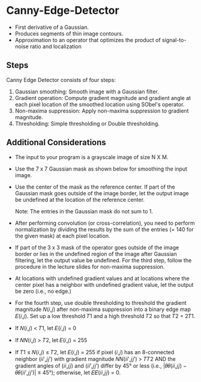 # Canny-Edge-Detector
* First derivative of a Gaussian.
* Produces segments of thin image contours.
* Approximation to an operator that optimizes the product of signal-to-noise ratio and localization

## Steps
Canny Edge Detector consists of four steps:

1. Gaussian smoothing: Smooth image with a Gaussian filter.
2. Gradient operation: Compute gradient magnitude and gradient angle at each pixel location of the smoothed location using SObel's operator.
3. Non-maxima suppression: Apply non-maxima suppression to gradient magnitude.
4. Thresholding: Simple thresholding or Double thresholding.

## Additional Considerations
* The input to your program is a grayscale image of size N X M.
* Use the 7 x 7 Gaussian mask as shown below for smoothing the input image. 
* Use the center of the mask as the reference center. If part of the Gaussian mask goes outside of the image border, let the output image be undefined at the location of the reference center. 

    Note: The entries in the Gaussian mask do not sum to 1. 

* After performing convolution (or cross-correlation), you need to perform normalization by dividing the results by the sum of the entries (= 140 for the given mask) at each pixel location. 

* If part of the 3 x 3 mask of the operator goes outside of the image border or lies in the undefined region of the image after Gaussian filtering, let the output value be undefined. For the third step, follow the procedure in the lecture slides for non-maxima suppression. 

* At locations with undefined gradient values and at locations where the center pixel has a neighbor with undefined gradient value, let the output be zero (i.e., no edge.) 

* For the fourth step, use double thresholding to threshold the gradient magnitude 𝑁(𝑖,𝑗) after non-maxima suppression into a
binary edge map 𝐸(𝑖,𝑗). Set up a low threshold 𝑇1 and a high threshold 𝑇2 so that 𝑇2 = 2𝑇1.

* If 𝑁(𝑖,𝑗) < 𝑇1, let 𝐸(𝑖,𝑗) = 0
* If 𝑁𝑁(𝑖,𝑗) > 𝑇2, let 𝐸(𝑖,𝑗) = 255
* If 𝑇1 ≤ 𝑁(𝑖,𝑗) ≤ 𝑇2, let 𝐸(𝑖,𝑗) = 255 if pixel (𝑖,𝑗) has an 8-connected neighbor (𝑖𝑖′,𝑗𝑗′) with gradient magnitude 𝑁𝑁(𝑖𝑖′,𝑗𝑗′) > 𝑇𝑇2 AND the gradient angles of (𝑖𝑖,𝑗𝑗) and (𝑖𝑖′,𝑗𝑗′) differ by 45° or less (i.e., |𝜃𝜃(𝑖𝑖,𝑗𝑗) − 𝜃𝜃(𝑖𝑖′,𝑗𝑗′)| ≤ 45°); otherwise, let 𝐸𝐸(𝑖𝑖,𝑗𝑗) = 0.
